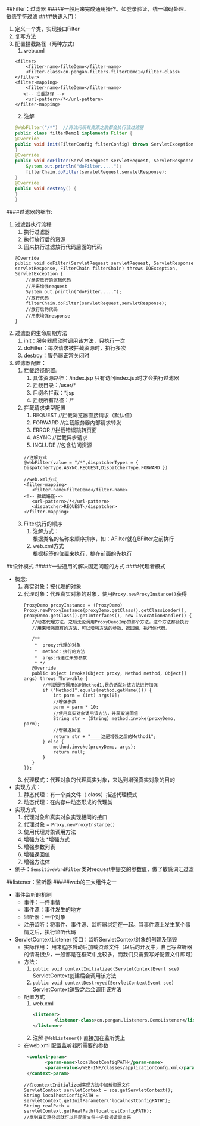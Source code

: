 ##Filter：过滤器
#####一般用来完成通用操作。如登录验证，统一编码处理、敏感字符过滤
####快速入门： 
 1. 定义一个类，实现接口Filter  
 2. 复写方法  
 3. 配置拦截路径（两种方式）
    1. web.xml
    ```
    <filter>
        <filter-name>filteDemo</filter-name>
        <filter-class>cn.pengan.filters.filterDemo1</filter-class>
    </filter>
    <filter-mapping>
        <filter-name>filteDemo</filter-name>
       <!-- 拦截路径 -->
        <url-pattern>/*</url-pattern>
    </filter-mapping>
    ```
    2. 注解
    ```java
    @WebFilter("/*")  //再访问所有资源之前都会执行该过滤器
    public class filterDemo1 implements Filter {
    @Override
    public void init(FilterConfig filterConfig) throws ServletException {
    }
    @Override
    public void doFilter(ServletRequest servletRequest, ServletResponse servletResponse, FilterChain filterChain) throws IOException, ServletException {
        System.out.println("doFilter.....");
        filterChain.doFilter(servletRequest,servletResponse);
    }
    @Override
    public void destroy() {
    }
    }
    ```
####过滤器的细节:
 1. 过滤器执行流程
    1. 执行过滤器
    2. 执行放行后的资源
    3. 回来执行过滤放行代码后面的代码
    ```
    @Override
    public void doFilter(ServletRequest servletRequest, ServletResponse servletResponse, FilterChain filterChain) throws IOException, ServletException {
        //是否放行的逻辑代码
        //用来增强request
        System.out.println("doFilter.....");
        //放行代码
        filterChain.doFilter(servletRequest,servletResponse);
        //放行后的代码
        //用来增强response
    }
    ```
 2. 过滤器的生命周期方法
    1. init：服务器启动时调用该方法，只执行一次
    2. doFilter：每次请求被拦截资源时，执行多次
    3. destroy：服务器正常关闭时
 3. 过滤器配置：
    1. 拦截路径配置:
        1. 具体资源路径：/index.jsp 只有访问index.jsp时才会执行过滤器
        2. 拦截目录：/user/*
        3. 后缀名拦截：*.jsp
        4. 拦截所有路径：/*
    2. 拦截请求类型配置
        1. REQUEST //拦截浏览器直接请求（默认值）
        2. FORWARD //拦截服务器内部请求转发
        3. ERROR //拦截错误跳转页面
        4. ASYNC //拦截异步请求
        5. INCLUDE //包含访问资源
        ```
       //注解方式
        @WebFilter(value = "/*",dispatcherTypes = { DispatcherType.ASYNC.REQUEST,DispatcherType.FORWARD })
        
       //web.xml方式
       <filter-mapping>
           <filter-name>filteDemo</filter-name>
        <!-- 拦截路径-->
           <url-pattern>/*</url-pattern>
           <dispatcher>REQUEST</dispatcher>
        </filter-mapping>
       ```    
    3. Filter执行的顺序
        1. 注解方式：  
        根据类名的名称来顺序排序，如：AFilter就在BFilter之前执行
        2. web.xml方式  
        根据<filter-mapping>标签的位置来执行，排在前面的先执行  

##设计模式
#####一些通用的解决固定问题的方式
####代理者模式
 * 概念:
    1. 真实对象：被代理的对象
    2. 代理对象：代理真实对象的对象，使用`Proxy.newProxyInstance()`获得  
        ```
        ProxyDemo proxyInstance = (ProxyDemo) Proxy.newProxyInstance(proxyDemo.getClass().getClassLoader(), proxyDemo.getClass().getInterfaces(), new InvocationHandler() {
           //动态代理方法，之后无论调用ProxyDemoImp的那个方法，这个方法都会执行
           //用来增强原有的方法，可以增强方法的参数、返回值、执行体代码。
    
           /**
            *  proxy:代理的对象
            *  method：执行的方法
            *  args:传递过来的参数
            * */
           @Override
           public Object invoke(Object proxy, Method method, Object[] args) throws Throwable {
               //判断是否调用的时Method1,是的话就对该方法进行加强
               if ("Method1".equals(method.getName())) {
                   int parm = (int) args[0];
                   //增强参数
                   parm = parm * 10;
                   //使用真实对象调用该方法，并获取返回值
                   String str = (String) method.invoke(proxyDemo, parm);
                   //增强返回值
                   return str + "____这是增强之后的Method1";
               } else {
                   method.invoke(proxyDemo, args);
                   return null;
               }
           }
       });
        ```
    3. 代理模式：代理对象的代理真实对象，来达到增强真实对象的目的
 * 实现方式：
    1. 静态代理：有一个类文件（.class）描述代理模式
    2. 动态代理：在内存中动态形成的代理类
 * 实现方式
    1. 代理对象和真实对象实现相同的接口
    2. 代理对象 = `Proxy.newProxyInstance()`
    3. 使用代理对象调用方法
    4. 增强方法
 *增强方式
    1. 增强参数列表
    2. 增强返回值
    3. 增强方法体
 * 例子：`SensitiveWordFilter`类对request中提交的参数值，做了敏感词汇过滤
 
##listener：监听器
#####web的三大组件之一
* 事件监听的机制
    * 事件：一件事情
    * 事件源：事件发生的地方
    * 监听器：一个对象
    * 注册监听：将事件、事件源、监听器绑定在一起。当事件源上发生某个事情之后，执行监听代码
* ServletContextListener 接口：监听ServletContext对象的创建及销毁
    * 实际作用： 
    用来程序启动后加载资源文件（以后的开发中，自己写监听器的情况很少，一般都是在框架中比较多，而我们只需要写好配置文件即可）
    * 方法：
        1. `public void contextInitialized(ServletContextEvent sce)`  
        ServletContext创建后会调用该方法
        2. `public void contextDestroyed(ServletContextEvent sce) `  
        ServletContext销毁之后会调用该方法
    * 配置方式
        1. web.xml
            ```xml
            <listener>
                    <listener-class>cn.pengan.listeners.DemoListener</listener-class>
            </listener>
            ```
        2. 注解
            `@WebListener()` 直接加在监听类上
    * 在web.xml 配置监听器所需要的参数
        ```xml
         <context-param>
                <param-name>localhostConfigPATH</param-name>
                <param-value>/WEB-INF/classes/applicationConfg.xml</param-value>
         </context-param>
        ```  
        ```
        //在contextInitialized实现方法中加载资源文件
        ServletContext servletContext = sce.getServletContext();
        String localhostConfigPATH = servletContext.getInitParameter("localhostConfigPATH");
        String realPath = servletContext.getRealPath(localhostConfigPATH);
        //拿到真实路径后就可以将配置文件中的数据读取出来
        ```